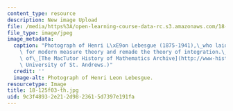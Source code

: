 ```yaml
---
content_type: resource
description: New image Upload
file: /media/https%3A/open-learning-course-data-rc.s3.amazonaws.com/18-125-measure-and-integration-fall-2003/9c3f48932e212d9823615d7397e191fa_18-125f03-th.jpg
file_type: image/jpeg
image_metadata:
  caption: "Photograph of Henri L\xE9on Lebesgue (1875-1941),\_who laid the groundwork\
    \ for modern measure theory and remade the theory of integration.\_\_(Courtesy\
    \ of\_[The MacTutor History of Mathematics Archive](http://www-history.mcs.st-and.ac.uk/),\
    \ University of St. Andrews.)"
  credit: ''
  image-alt: Photograph of Henri Leon Lebesgue.
resourcetype: Image
title: 18-125f03-th.jpg
uid: 9c3f4893-2e21-2d98-2361-5d7397e191fa
---
```

